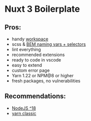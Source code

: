 # Nuxt 3 Boilerplate

## Pros:

- handy [workspace](https://code.visualstudio.com/docs/editor/workspaces)
- scss & [BEM naming vars + selectors](https://en.bem.info/)
- lint everything
- recommended extensions
- ready to code in vscode
- easy to extend
- custom error page
- Yarn 1.22 or NPM@8 or higher
- fresh packages, no vulnerabilities

## Recommendations:

- [NodeJS ^18](https://nodejs.org/en/)
- [yarn classic](https://classic.yarnpkg.com/en/docs/install)
